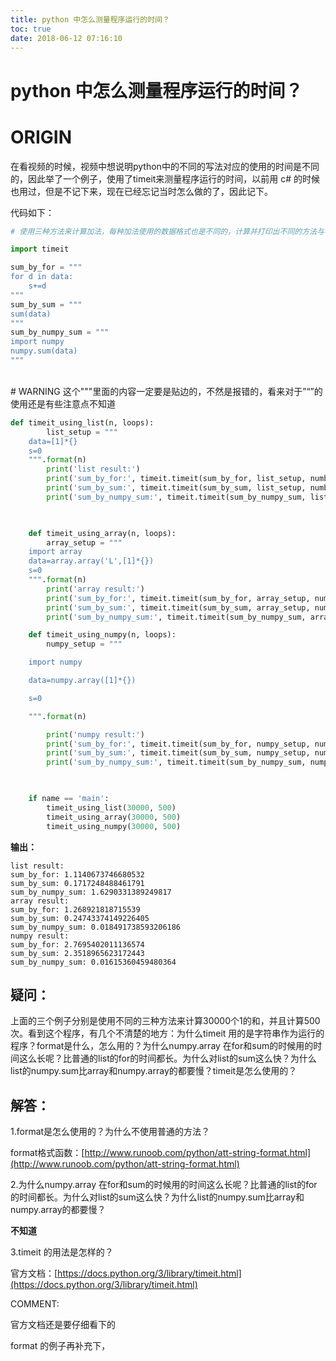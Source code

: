 ```yaml
---
title: python 中怎么测量程序运行的时间？
toc: true
date: 2018-06-12 07:16:10
---
```

# python 中怎么测量程序运行的时间？

# ORIGIN


在看视频的时候，视频中想说明python中的不同的写法对应的使用的时间是不同的，因此举了一个例子，使用了timeit来测量程序运行的时间，以前用 c# 的时候也用过，但是不记下来，现在已经忘记当时怎么做的了，因此记下。

代码如下：


```python
# 使用三种方法来计算加法，每种加法使用的数据格式也是不同的，计算并打印出不同的方法与不同的格式结合的计算时间

import timeit

sum_by_for = """
for d in data:
    s+=d
"""
sum_by_sum = """
sum(data)
"""
sum_by_numpy_sum = """
import numpy
numpy.sum(data)
"""
```


​    
    # WARNING 这个"""里面的内容一定要是贴边的，不然是报错的，看来对于”“”的使用还是有些注意点不知道
    

```python
def timeit_using_list(n, loops):
        list_setup = """
    data=[1]*{}
    s=0
    """.format(n)
        print('list result:')
        print('sum_by_for:', timeit.timeit(sum_by_for, list_setup, number=loops))
        print('sum_by_sum:', timeit.timeit(sum_by_sum, list_setup, number=loops))
        print('sum_by_numpy_sum:', timeit.timeit(sum_by_numpy_sum, list_setup, number=loops))

    

    def timeit_using_array(n, loops):
        array_setup = """
    import array
    data=array.array('L',[1]*{})
    s=0
    """.format(n)
        print('array result:')
        print('sum_by_for:', timeit.timeit(sum_by_for, array_setup, number=loops))
        print('sum_by_sum:', timeit.timeit(sum_by_sum, array_setup, number=loops))
        print('sum_by_numpy_sum:', timeit.timeit(sum_by_numpy_sum, array_setup, number=loops))

    def timeit_using_numpy(n, loops):
        numpy_setup = """

    import numpy

    data=numpy.array([1]*{})

    s=0

    """.format(n)

        print('numpy result:')
        print('sum_by_for:', timeit.timeit(sum_by_for, numpy_setup, number=loops))
        print('sum_by_sum:', timeit.timeit(sum_by_sum, numpy_setup, number=loops))
        print('sum_by_numpy_sum:', timeit.timeit(sum_by_numpy_sum, numpy_setup, number=loops))

    

    if name == 'main':
        timeit_using_list(30000, 500)
        timeit_using_array(30000, 500)
        timeit_using_numpy(30000, 500)

```


**输出：**


    list result:
    sum_by_for: 1.1140673746680532
    sum_by_sum: 0.1717248488461791
    sum_by_numpy_sum: 1.6290331389249817
    array result:
    sum_by_for: 1.268921818715539
    sum_by_sum: 0.24743374149226405
    sum_by_numpy_sum: 0.018491738593206186
    numpy result:
    sum_by_for: 2.7695402011136574
    sum_by_sum: 2.3518965623172443
    sum_by_numpy_sum: 0.01615360459480364




## 疑问：


上面的三个例子分别是使用不同的三种方法来计算30000个1的和，并且计算500次。看到这个程序，有几个不清楚的地方：为什么timeit 用的是字符串作为运行的程序？format是什么，怎么用的？为什么numpy.array 在for和sum的时候用的时间这么长呢？比普通的list的for的时间都长。为什么对list的sum这么快？为什么list的numpy.sum比array和numpy.array的都要慢？timeit是怎么使用的？


## 解答：



1.format是怎么使用的？为什么不使用普通的方法？


format格式函数：[http://www.runoob.com/python/att-string-format.html](http://www.runoob.com/python/att-string-format.html)

2.为什么numpy.array 在for和sum的时候用的时间这么长呢？比普通的list的for的时间都长。为什么对list的sum这么快？为什么list的numpy.sum比array和numpy.array的都要慢？


**不知道**

3.timeit 的用法是怎样的？


官方文档：[https://docs.python.org/3/library/timeit.html](https://docs.python.org/3/library/timeit.html)

COMMENT:


官方文档还是要仔细看下的

format 的例子再补充下，


